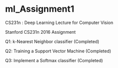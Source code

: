 # ml_Assignment1
CS231n : Deep Learning Lecture for Computer Vision

Stanford CS231n 2016 Assignment

Q1: k-Nearest Neighbor classifier (Completed)

Q2: Training a Support Vector Machine (Completed)

Q3: Implement a Softmax classifier (Completed)
